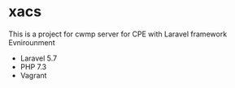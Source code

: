 # xacs
This is a project for cwmp server for CPE with Laravel framework
Evnirounment 
- Laravel 5.7
- PHP 7.3
- Vagrant
